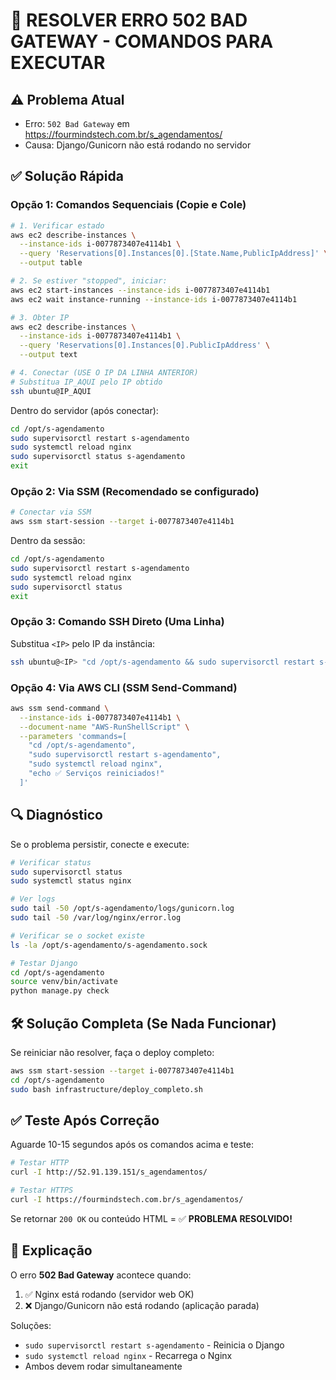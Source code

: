 # 🚨 RESOLVER ERRO 502 BAD GATEWAY - COMANDOS PARA EXECUTAR

## ⚠️ Problema Atual
- Erro: `502 Bad Gateway` em https://fourmindstech.com.br/s_agendamentos/
- Causa: Django/Gunicorn não está rodando no servidor

## ✅ Solução Rápida

### Opção 1: Comandos Sequenciais (Copie e Cole)

```bash
# 1. Verificar estado
aws ec2 describe-instances \
  --instance-ids i-0077873407e4114b1 \
  --query 'Reservations[0].Instances[0].[State.Name,PublicIpAddress]' \
  --output table

# 2. Se estiver "stopped", iniciar:
aws ec2 start-instances --instance-ids i-0077873407e4114b1
aws ec2 wait instance-running --instance-ids i-0077873407e4114b1

# 3. Obter IP
aws ec2 describe-instances \
  --instance-ids i-0077873407e4114b1 \
  --query 'Reservations[0].Instances[0].PublicIpAddress' \
  --output text

# 4. Conectar (USE O IP DA LINHA ANTERIOR)
# Substitua IP_AQUI pelo IP obtido
ssh ubuntu@IP_AQUI
```

Dentro do servidor (após conectar):
```bash
cd /opt/s-agendamento
sudo supervisorctl restart s-agendamento
sudo systemctl reload nginx
sudo supervisorctl status s-agendamento
exit
```

### Opção 2: Via SSM (Recomendado se configurado)

```bash
# Conectar via SSM
aws ssm start-session --target i-0077873407e4114b1
```

Dentro da sessão:
```bash
cd /opt/s-agendamento
sudo supervisorctl restart s-agendamento
sudo systemctl reload nginx
sudo supervisorctl status
exit
```

### Opção 3: Comando SSH Direto (Uma Linha)

Substitua `<IP>` pelo IP da instância:

```bash
ssh ubuntu@<IP> "cd /opt/s-agendamento && sudo supervisorctl restart s-agendamento && sudo systemctl reload nginx"
```

### Opção 4: Via AWS CLI (SSM Send-Command)

```bash
aws ssm send-command \
  --instance-ids i-0077873407e4114b1 \
  --document-name "AWS-RunShellScript" \
  --parameters 'commands=[
    "cd /opt/s-agendamento",
    "sudo supervisorctl restart s-agendamento",
    "sudo systemctl reload nginx",
    "echo ✅ Serviços reiniciados!"
  ]'
```

## 🔍 Diagnóstico

Se o problema persistir, conecte e execute:

```bash
# Verificar status
sudo supervisorctl status
sudo systemctl status nginx

# Ver logs
sudo tail -50 /opt/s-agendamento/logs/gunicorn.log
sudo tail -50 /var/log/nginx/error.log

# Verificar se o socket existe
ls -la /opt/s-agendamento/s-agendamento.sock

# Testar Django
cd /opt/s-agendamento
source venv/bin/activate
python manage.py check
```

## 🛠️ Solução Completa (Se Nada Funcionar)

Se reiniciar não resolver, faça o deploy completo:

```bash
aws ssm start-session --target i-0077873407e4114b1
cd /opt/s-agendamento
sudo bash infrastructure/deploy_completo.sh
```

## ✅ Teste Após Correção

Aguarde 10-15 segundos após os comandos acima e teste:

```bash
# Testar HTTP
curl -I http://52.91.139.151/s_agendamentos/

# Testar HTTPS
curl -I https://fourmindstech.com.br/s_agendamentos/
```

Se retornar `200 OK` ou conteúdo HTML = ✅ **PROBLEMA RESOLVIDO!**

## 📝 Explicação

O erro **502 Bad Gateway** acontece quando:
1. ✅ Nginx está rodando (servidor web OK)
2. ❌ Django/Gunicorn não está rodando (aplicação parada)

Soluções:
- `sudo supervisorctl restart s-agendamento` - Reinicia o Django
- `sudo systemctl reload nginx` - Recarrega o Nginx
- Ambos devem rodar simultaneamente

